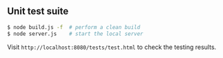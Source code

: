 ## Unit test suite

```sh
$ node build.js -f  # perform a clean build
$ node server.js    # start the local server
```

Visit `http://localhost:8080/tests/test.html` to check the testing results.
